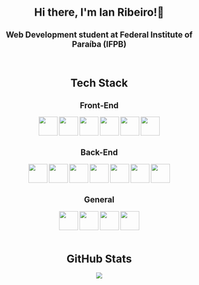<h1 align="center">Hi there, I'm Ian Ribeiro!👋</h1>

<h2 align="center">Web Development student at Federal Institute of Paraíba (IFPB)</h2>
<br>


<h1 align="center">Tech Stack</h1>

<h2 align="center">Front-End</h2>

<div align="center">
    <img src="https://cdn.jsdelivr.net/gh/devicons/devicon/icons/html5/html5-original.svg" height="50"/>
    <img src="https://cdn.jsdelivr.net/gh/devicons/devicon/icons/css3/css3-original.svg" height="50"/>
    <img src="https://cdn.jsdelivr.net/gh/devicons/devicon/icons/javascript/javascript-original.svg" height="50"/>
    <img src="https://cdn.jsdelivr.net/gh/devicons/devicon/icons/typescript/typescript-original.svg" height="50"/>
    <img src="https://cdn.jsdelivr.net/gh/devicons/devicon/icons/bootstrap/bootstrap-original.svg" height="50"/>
    <img src="https://cdn.jsdelivr.net/gh/devicons/devicon/icons/angularjs/angularjs-original.svg" height="50"/>
</div>


<h2 align="center">Back-End</h2>

<div align="center">
    <img src="https://cdn.jsdelivr.net/gh/devicons/devicon/icons/python/python-original.svg" height="50"/>
    <img src="https://cdn.jsdelivr.net/gh/devicons/devicon/icons/java/java-original.svg" height="50"/>
    <img src="https://cdn.jsdelivr.net/gh/devicons/devicon/icons/cplusplus/cplusplus-original.svg" height="50"/>
    <img src="https://cdn.jsdelivr.net/gh/devicons/devicon/icons/bash/bash-original.svg" height="50"/>
    <img src="https://cdn.jsdelivr.net/gh/devicons/devicon@latest/icons/django/django-plain.svg" height="50"/>
    <img src="https://cdn.jsdelivr.net/gh/devicons/devicon/icons/postgresql/postgresql-original.svg" height="50"/>
    <img src="https://cdn.jsdelivr.net/gh/devicons/devicon/icons/mysql/mysql-original.svg" height="50"/>  
</div>


<h2 align="center">General</h2>
    
<div align="center">
    <img src="https://cdn.jsdelivr.net/gh/devicons/devicon/icons/docker/docker-original.svg" height="50"/>
    <img src="https://cdn.jsdelivr.net/gh/devicons/devicon/icons/git/git-original.svg" height="50"/>
    <img src="https://cdn.jsdelivr.net/gh/devicons/devicon/icons/linux/linux-original.svg" height="50"/>
    <img src="https://cdn.jsdelivr.net/gh/devicons/devicon/icons/apple/apple-original.svg" height="50"/>
</div>
<br>


<h1 align="center">GitHub Stats</h1>

<div align="center">
    <img src="https://github-readme-stats.vercel.app/api/top-langs/?username=IanRibeiroDev&theme=dark&count_private=false&layout=compact&langs_count=6"/>
</div>
